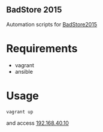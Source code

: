 BadStore 2015
-----

Automation scripts for [BadStore2015](https://github.com/otms61/badstore2015)

# Requirements
- vagrant
- ansible

# Usage
```
vagrant up
```
and access  [192.168.40.10](http://192.168.40.10/)